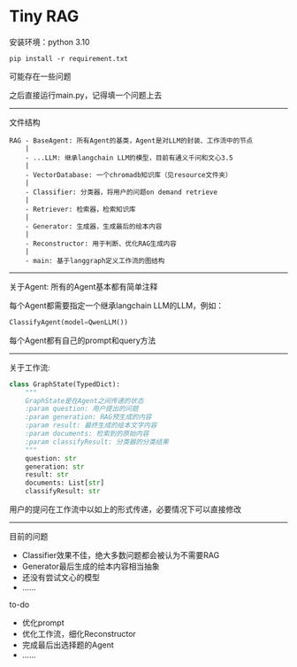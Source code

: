 # Tiny RAG
安装环境：python 3.10

```shell
pip install -r requirement.txt
```
可能存在一些问题

之后直接运行main.py，记得填一个问题上去

---

文件结构
```text
RAG - BaseAgent: 所有Agent的基类，Agent是对LLM的封装、工作流中的节点
    |
    - ...LLM: 继承langchain LLM的模型，目前有通义千问和文心3.5
    |
    - VectorDatabase: 一个chromadb知识库（见resource文件夹）
    |
    - Classifier: 分类器，将用户的问题on demand retrieve
    |
    - Retriever: 检索器，检索知识库
    |
    - Generator: 生成器，生成最后的绘本内容
    |
    - Reconstructor: 用于判断、优化RAG生成内容
    |
    - main: 基于langgraph定义工作流的图结构
```

---

关于Agent: 所有的Agent基本都有简单注释

每个Agent都需要指定一个继承langchain LLM的LLM，例如：
```python
ClassifyAgent(model=QwenLLM())
```
每个Agent都有自己的prompt和query方法

---

关于工作流: 
```python
class GraphState(TypedDict):
    """
    GraphState是在Agent之间传递的状态
    :param question: 用户提出的问题
    :param generation: RAG预生成的内容
    :param result: 最终生成的绘本文字内容
    :param documents: 检索到的原始内容
    :param classifyResult: 分类器的分类结果
    """
    question: str
    generation: str
    result: str
    documents: List[str]
    classifyResult: str
```
用户的提问在工作流中以如上的形式传递，必要情况下可以直接修改

---
目前的问题

- Classifier效果不佳，绝大多数问题都会被认为不需要RAG
- Generator最后生成的绘本内容相当抽象
- 还没有尝试文心的模型
- ……

to-do

- 优化prompt
- 优化工作流，细化Reconstructor
- 完成最后出选择题的Agent
- ……